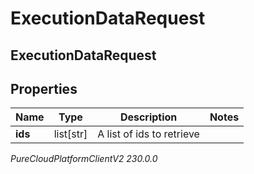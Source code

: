 # ExecutionDataRequest

## ExecutionDataRequest

## Properties

|Name | Type | Description | Notes|
|------------ | ------------- | ------------- | -------------|
| **ids** | list[str] | A list of ids to retrieve | |



_PureCloudPlatformClientV2 230.0.0_
